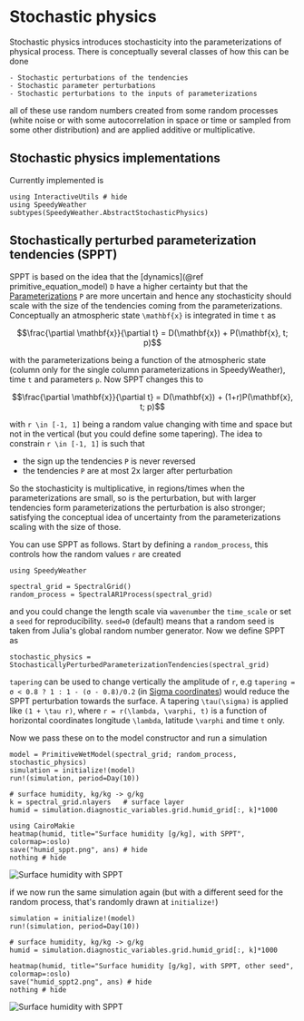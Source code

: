 # Stochastic physics

Stochastic physics introduces stochasticity into the parameterizations of physical process.
There is conceptually several classes of how this can be done

    - Stochastic perturbations of the tendencies
    - Stochastic parameter perturbations
    - Stochastic perturbations to the inputs of parameterizations

all of these use random numbers created from some random processes
(white noise or with some autocorrelation in space or time or sampled from some other distribution)
and are applied additive or multiplicative.


## Stochastic physics implementations

Currently implemented is

```@example radiation
using InteractiveUtils # hide
using SpeedyWeather
subtypes(SpeedyWeather.AbstractStochasticPhysics)
```

## Stochastically perturbed parameterization tendencies (SPPT)

SPPT is based on the idea that the [dynamics](@ref primitive_equation_model) ``D`` have a higher certainty but that
the [Parameterizations](@ref) ``P`` are more uncertain and hence any stochasticity should scale
with the size of the tendencies coming from the parameterizations. 
Conceptually an atmospheric state ``\mathbf{x}`` is integrated in time ``t`` as

```math
\frac{\partial \mathbf{x}}{\partial t} = D(\mathbf{x}) + P(\mathbf{x}, t; p)
```

with the parameterizations being a function of the atmospheric state (column only for the single column 
parameterizations in SpeedyWeather), time ``t`` and parameters ``p``. Now SPPT changes this to

```math
\frac{\partial \mathbf{x}}{\partial t} = D(\mathbf{x}) + (1+r)P(\mathbf{x}, t; p)
```

with ``r \in [-1, 1]`` being a random value changing with time and space but not in the vertical
(but you could define some tapering). The idea to constrain ``r \in [-1, 1]`` is such that

- the sign up the tendencies ``P`` is never reversed
- the tendencies ``P`` are at most 2x larger after perturbation

So the stochasticity is multiplicative, in regions/times when the parameterizations are
small, so is the perturbation, but with larger tendencies form parameterizations the
perturbation is also stronger; satisfying the conceptual idea of uncertainty from the
parameterizations scaling with the size of those.

You can use SPPT as follows. Start by defining a `random_process`, this controls how
the random values ``r`` are created

```@example SPPT
using SpeedyWeather

spectral_grid = SpectralGrid()
random_process = SpectralAR1Process(spectral_grid)
```

and you could change the length scale via `wavenumber` the `time_scale` or set
a `seed` for reproducibility. `seed=0` (default) means that a random seed is taken
from Julia's global random number generator. Now we define SPPT as


```@example SPPT
stochastic_physics = StochasticallyPerturbedParameterizationTendencies(spectral_grid)
```

`tapering` can be used to change vertically the amplitude of `r`, e.g
`tapering = σ < 0.8 ? 1 : 1 - (σ - 0.8)/0.2` (in [Sigma coordinates](@ref)) would reduce
the SPPT perturbation towards the surface. A tapering ``\tau(\sigma)`` is applied like
``(1 + \tau r)``, where ``r = r(\lambda, \varphi, t)`` is a function of horizontal
coordinates longitude ``\lambda``, latitude ``\varphi`` and time ``t`` only.

Now we pass these on to the model constructor and run a simulation

```@example SPPT
model = PrimitiveWetModel(spectral_grid; random_process, stochastic_physics)
simulation = initialize!(model)
run!(simulation, period=Day(10))

# surface humidity, kg/kg -> g/kg
k = spectral_grid.nlayers   # surface layer
humid = simulation.diagnostic_variables.grid.humid_grid[:, k]*1000

using CairoMakie
heatmap(humid, title="Surface humidity [g/kg], with SPPT", colormap=:oslo)
save("humid_sppt.png", ans) # hide
nothing # hide
```
![Surface humidity with SPPT](humid_sppt.png)

if we now run the same simulation again (but with a different seed for the random process,
that's randomly drawn at `initialize!`)

```@example SPPT
simulation = initialize!(model)
run!(simulation, period=Day(10))

# surface humidity, kg/kg -> g/kg
humid = simulation.diagnostic_variables.grid.humid_grid[:, k]*1000

heatmap(humid, title="Surface humidity [g/kg], with SPPT, other seed", colormap=:oslo)
save("humid_sppt2.png", ans) # hide
nothing # hide
```
![Surface humidity with SPPT](humid_sppt2.png)

